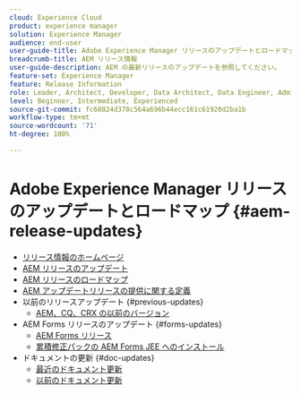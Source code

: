 ```yaml
---
cloud: Experience Cloud
product: experience manager
solution: Experience Manager
audience: end-user
user-guide-title: Adobe Experience Manager リリースのアップデートとロードマップ
breadcrumb-title: AEM リリース情報
user-guide-description: AEM の最新リリースのアップデートを参照してください。
feature-set: Experience Manager
feature: Release Information
role: Leader, Architect, Developer, Data Architect, Data Engineer, Admin, User
level: Beginner, Intermediate, Experienced
source-git-commit: fc68824d378c564a696b44ecc161c61920d2ba1b
workflow-type: tm+mt
source-wordcount: '71'
ht-degree: 100%

---
```



# Adobe Experience Manager リリースのアップデートとロードマップ {#aem-release-updates}

+ [リリース情報のホームページ](home.md)
+ [AEM リリースのアップデート](aem-releases-updates.md)
+ [AEM リリースのロードマップ](update-releases-roadmap.md)
+ [AEM アップデートリリースの提供に関する定義](update-release-vehicle-definitions.md)
+ 以前のリリースアップデート {#previous-updates}
   + [AEM、CQ、CRX の以前のバージョン](aem-previous-versions.md)
+ AEM Forms リリースのアップデート {#forms-updates}
   + [AEM Forms リリース](aem-forms-releases.md)
   + [累積修正パックの AEM Forms JEE へのインストール](install-cfp-aem-forms-jee.md)
+ ドキュメントの更新 {#doc-updates}
   + [最近のドキュメント更新](documentation-updates.md)
   + [以前のドキュメント更新](previous-documentation-updates.md)
